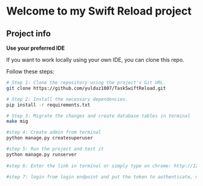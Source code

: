 # Welcome to my Swift Reload project

## Project info


**Use your preferred IDE**

If you want to work locally using your own IDE, you can clone this repo.

Follow these steps:

```sh
# Step 1: Clone the repository using the project's Git URL.
git clone https://github.com/yulduz1007/TaskSwiftReload.git

# Step 2: Install the necessary dependencies.
pip install -r requirements.txt

# Step 3: Migrate the changes and create database tables in terminal
make mig

#step 4: Create admin from terminal
python manage.py createsuperuser

#step 5: Run the project and test it
python manage.py runserver
 
#step 6: Enter the link in terminal or simply type on chrome: http://127.0.0.1:8001/api

#step 7: login from login endpoint and put the token to authenticate, now you can test it, good look
```
